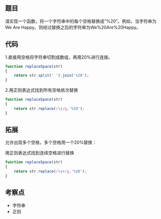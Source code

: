 <!--
 * @Descripttion: 
 * @version: 1.0.0
 * @Author: jimmiezhou
 * @Date: 2020-01-11 15:59:41
 * @LastEditors  : jimmiezhou
 * @LastEditTime : 2020-01-11 16:03:22
 -->
## 题目

请实现一个函数，将一个字符串中的每个空格替换成“%20”。例如，当字符串为We Are Happy。则经过替换之后的字符串为We%20Are%20Happy。

## 代码

1.直接用空格将字符串切割成数组，再用20%进行连接。

```js
function replaceSpace(str)
{
    return str.split(' ').join('%20');
}
```

2.用正则表达式找到所有空格依次替换

```js
function replaceSpace(str)
{
    return str.replace(/\s/g,'%20');
}
```

## 拓展

允许出现多个空格，多个空格用一个20%替换：

用正则表达式找到连续空格进行替换

```js
function replaceSpace(str)
{
    return str.replace(/\s+/g,'%20');
}
```

## 考察点

- 字符串
- 正则